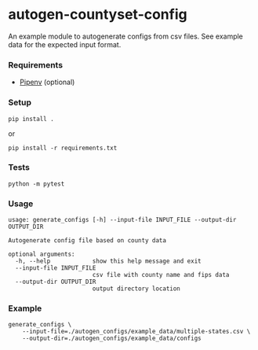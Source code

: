 # autogen-countyset-config
An example module to autogenerate configs from csv files. See example data for the expected input format.

### Requirements
* [Pipenv](https://pipenv-fork.readthedocs.io/en/latest/install.html) (optional)

### Setup 
```
pip install .
```
or 
```
pip install -r requirements.txt
```


### Tests
```
python -m pytest
```
### Usage
```
usage: generate_configs [-h] --input-file INPUT_FILE --output-dir OUTPUT_DIR

Autogenerate config file based on county data

optional arguments:
  -h, --help            show this help message and exit
  --input-file INPUT_FILE
                        csv file with county name and fips data
  --output-dir OUTPUT_DIR
                        output directory location
```

### Example 
```
generate_configs \
    --input-file=./autogen_configs/example_data/multiple-states.csv \
    --output-dir=./autogen_configs/example_data/configs
```
